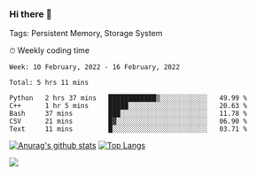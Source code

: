 ### Hi there 👋

Tags: Persistent Memory, Storage System

<!--

[![Anurag's github stats](https://github-readme-stats.vercel.app/api?username=wwyf)](https://github.com/anuraghazra/github-readme-stats)

[![Anurag's github stats](https://github-readme-stats.vercel.app/api?username=wwyf&count_private=true)](https://github.com/anuraghazra/github-readme-stats)


[![Top Langs](https://github-readme-stats.vercel.app/api/top-langs/?username=wwyf&count_private=true&&hide=jupyter%20notebook,html)](https://github.com/anuraghazra/github-readme-stats)



-->


⏱ Weekly coding time

<!--START_SECTION:waka-->
```text
Week: 10 February, 2022 - 16 February, 2022

Total: 5 hrs 11 mins

Python   2 hrs 37 mins   ████████████▒░░░░░░░░░░░░   49.99 % 
C++      1 hr 5 mins     █████░░░░░░░░░░░░░░░░░░░░   20.63 % 
Bash     37 mins         ███░░░░░░░░░░░░░░░░░░░░░░   11.78 % 
CSV      21 mins         █▓░░░░░░░░░░░░░░░░░░░░░░░   06.90 % 
Text     11 mins         █░░░░░░░░░░░░░░░░░░░░░░░░   03.71 % 
```
<!--END_SECTION:waka-->



[![Anurag's github stats](https://github-readme-stats.vercel.app/api?username=wwyf&count_private=true&show_icons=true&hide_border=true)](https://github.com/anuraghazra/github-readme-stats) [![Top Langs](https://github-readme-stats.vercel.app/api/top-langs/?username=wwyf&count_private=true&hide=jupyter%20notebook,html,OpenEdge%20ABL&langs_count=10&layout=compact&hide_border=true)](https://github.com/anuraghazra/github-readme-stats)

<!--

[![willianrod's wakatime stats](https://github-readme-stats.vercel.app/api/wakatime?username=wwyf)](https://github.com/anuraghazra/github-readme-stats)


-->

![](https://hit.yhype.me/github/profile?user_id=23121291)
